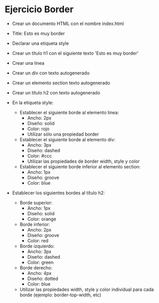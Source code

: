 # Ejercicio Border

* Crear un documento HTML con el nombre index.html

* Title: Esto es muy border
* Declarar una etiqueta style
* Crear un título h1 con el siguiente texto 'Esto es muy border'
* Crear una línea
* Crear un div con texto autogenerado
* Crear un elemento section texto autogenerado
* Crear un título h2 con texto autogenerado
* En la etiqueta style:
  * Establecer el siguiente borde al elemento linea:
    * Ancho: 2px
    * Diseño: solid
    * Color: rojo
    * Utilizar sólo una propiedad border
  * Establecer el siguiente borde al elemento div:
    * Ancho: 3px
    * Diseño: dashed
    * Color: #ccc
    * Utilizar las propiedades de border width, style y color
  * Establecer el siguiente borde inferior al elemento section:
    * Ancho: 1px
    * Diseño: groove
    * Color: blue
* Establecer los siguientes bordes al título h2:
  * Borde superior: 
    * Ancho: 1px
    * Diseño: solid
    * Color: orange
  * Borde inferior: 
    * Ancho: 2px
    * Diseño: groove
    * Color: red
  * Borde izquierdo: 
    * Ancho: 3px
    * Diseño: dashed
    * Color: green
  * Borde derecho: 
    * Ancho: 4px
    * Diseño: dotted
    * Color: blue
  * Utilizar las propiedades width, style y color individual para cada borde (ejemplo: border-top-width, etc)